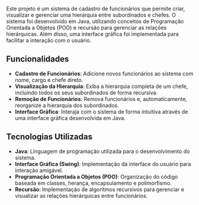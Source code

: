 Este projeto é um sistema de cadastro de funcionários que permite criar, visualizar e gerenciar uma hierarquia entre subordinados e chefes. O sistema foi desenvolvido em Java, utilizando conceitos de Programação Orientada a Objetos (POO) e recursão para gerenciar as relações hierárquicas. Além disso, uma interface gráfica foi implementada para facilitar a interação com o usuário.

## Funcionalidades

- **Cadastro de Funcionários**: Adicione novos funcionários ao sistema com nome, cargo e chefe direto.
- **Visualização da Hierarquia**: Exiba a hierarquia completa de um chefe, incluindo todos os seus subordinados de forma recursiva.
- **Remoção de Funcionários**: Remova funcionários e, automaticamente, reorganize a hierarquia dos subordinados.
- **Interface Gráfica**: Interaja com o sistema de forma intuitiva através de uma interface gráfica desenvolvida em Java.

## Tecnologias Utilizadas

- **Java**: Linguagem de programação utilizada para o desenvolvimento do sistema.
- **Interface Gráfica (Swing)**: Implementação da interface do usuário para interação amigável.
- **Programação Orientada a Objetos (POO)**: Organização do código baseada em classes, herança, encapsulamento e polimorfismo.
- **Recursão**: Implementação de algoritmos recursivos para gerenciar e visualizar as relações hierárquicas entre funcionários.
